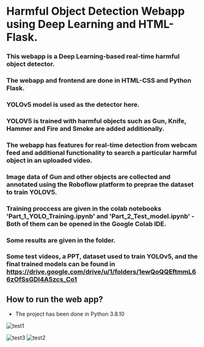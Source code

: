 # Harmful Object Detection Webapp using Deep Learning and HTML-Flask.

### This webapp is a Deep Learning-based real-time harmful object detector.
### The webapp and frontend are done in HTML-CSS and Python Flask.
### YOLOv5 model is used as the detector here.
### YOLOV5 is trained with harmful objects such as Gun, Knife, Hammer and Fire and Smoke are added additionally.
### The webapp has features for real-time detection from webcam feed and additional functionality to search a particular harmful object in an uploaded video. 
### Image data of Gun and other objects are collected and annotated using the Roboflow platform to preprae the dataset to train YOLOV5.
### Training proccess are given in the colab notebooks 'Part_1_YOLO_Training.ipynb' and 'Part_2_Test_model.ipynb' - Both of them can be opened in the Google Colab IDE.
### Some results are given in the folder.
### Some test videos, a PPT, dataset used to train YOLOv5, and the final trained models can be found in https://drive.google.com/drive/u/1/folders/1ewQoQQEftmmL66zOfSsGDl4A5zcs_Co1




## How to run the web app?
* The project has been done in Python 3.8.10

![test1](https://github.com/user-attachments/assets/69a88143-2a8f-47b1-8895-b65efa222024)

![test3](https://github.com/user-attachments/assets/71c27589-5109-4ab7-bf3c-fda79d132517)
![test2](https://github.com/user-attachments/assets/816e53bb-22d3-40ca-80e0-eae0c98f6f48)

